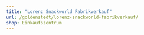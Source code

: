 ```yaml
---
title: "Lorenz Snackworld Fabrikverkauf"
url: /goldenstedt/lorenz-snackworld-fabrikverkauf/
shop: Einkaufszentrum
---
```

